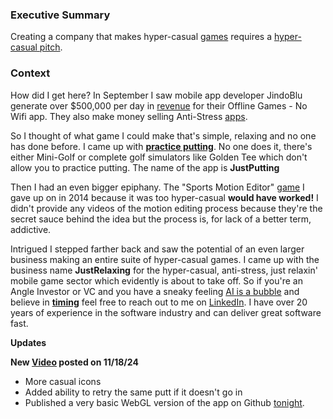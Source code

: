 <p align="center"><h3><b>Executive Summary</b></h3></p>
<p>Creating a company that makes hyper-casual <a href="https://jnnilson.github.io/JustPutting/">games</a> requires a <a href="https://github.com/jnnilson/jnnilson/blob/main/PitchDeck.pdf">hyper-casual pitch</a>.</p>

<p><h3><b>Context</b></h3></p>

<p>How did I get here? In September I saw mobile app developer JindoBlu generate over $500,000 per day in <a href="https://youtu.be/q9groW1mOnY" target="_blank">revenue</a> for their Offline Games - No Wifi app. They also make money selling Anti-Stress <a href="https://www.youtube.com/@JindoBlu/search?query=Anti-Stress">apps</a>.</p>

<p>So I thought of what game I could make that's simple, relaxing and no one has done before. I came up with <b><a href="https://jnnilson.github.io/JustPutting/">practice putting</a></b>. No one does it, there's either Mini-Golf or complete golf simulators like Golden Tee which don't allow you to practice putting. The name of the app is <b>JustPutting</b></p>  

<p>Then I had an even bigger epiphany. The "Sports Motion Editor" <a href="https://www.youtube.com/watch?v=jPMEMKzQ2cI&list=PLzv9Ec4NAYmEBrqGg8LMDTIR4nKOnzU6Y&index=3" target="_blank" rel="noopener noreferrer">game</a> I gave up on in 2014 because it was too hyper-casual <b>would have worked!</b> I didn't provide any videos of the motion editing process because they're the secret sauce behind the idea but the process is, for lack of a better term, addictive.</p>

<p>Intrigued I stepped farther back and saw the potential of an even larger business making an entire suite of hyper-casual games. I came up with the business name <b>JustRelaxing</b> for the hyper-casual, anti-stress, just relaxin' mobile game sector which evidently is about to take off. So if you're an Angle Investor or VC and you have a sneaky feeling <a href="https://www.google.com/search?q=ai+is+a+bubble">AI is a bubble</a> and believe in <b><a href="https://youtu.be/bNpx7gpSqbY?t=200">timing</a></b> feel free to reach out to me on <a href="https://www.linkedin.com/in/john-nilson-1978ab9/">LinkedIn</a>. I have over 20 years of experience in the software industry and can deliver great software fast.</p>

<p><b>Updates</b></p>

<p><b>New <a href="https://youtu.be/qksez58kyTo">Video</a> posted on 11/18/24</b>
<ul>
  <li>More casual icons</li>
  <li>Added ability to retry the same putt if it doesn't go in</li>
  <li>Published a very basic WebGL version of the app on Github <a href="https://jnnilson.github.io/JustPutting/">tonight</a>.</li>
</ul>
</p>


 
